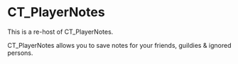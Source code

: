 # CT_PlayerNotes
This is a re-host of CT_PlayerNotes.

CT_PlayerNotes allows you to save notes for your friends, guildies & ignored persons.

